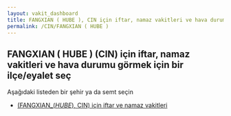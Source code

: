 ```yaml
---
layout: vakit_dashboard
title: FANGXIAN ( HUBE ), CIN için iftar, namaz vakitleri ve hava durumu - ilçe/eyalet seç
permalink: /CIN/FANGXIAN ( HUBE )
---
```


## FANGXIAN ( HUBE ) (CIN) için iftar, namaz vakitleri ve hava durumu  görmek için bir ilçe/eyalet seç

Aşağıdaki listeden bir şehir ya da semt seçin

* [ (FANGXIAN_(_HUBE_), CIN) için iftar ve namaz vakitleri](/CIN/FANGXIAN_(_HUBE_)/)

<script type="text/javascript">
  var GLOBAL_COUNTRY = 'CIN';
  var GLOBAL_CITY = 'FANGXIAN ( HUBE )';
  var GLOBAL_STATE = 'FANGXIAN ( HUBE )';
</script>
